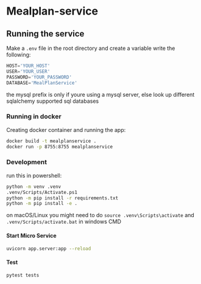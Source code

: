 # Mealplan-service

## Running the service

Make a `.env` file in the root directory and create a variable write the following:
```python
HOST='YOUR_HOST'
USER='YOUR_USER'
PASSWORD='YOUR_PASSWORD'
DATABASE='MealPlanService'
```
the mysql prefix is only if youre using a mysql server, else look up different sqlalchemy supported sql databases

### Running in docker

Creating docker container and running the app:
```sh
docker build -t mealplanservice .
docker run -p 8755:8755 mealplanservice
```

### Development

run this in powershell:

```sh
python -m venv .venv
.venv/Scripts/Activate.ps1
python -m pip install -r requirements.txt
python -m pip install -e .
```

on macOS/Linux you might need to do `source .venv\Scripts\activate` and `.venv/Scripts/activate.bat` in windows CMD

#### Start Micro Service
```sh
uvicorn app.server:app --reload
```

#### Test
```sh
pytest tests
```
